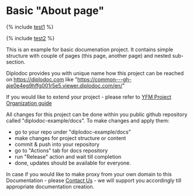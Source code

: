 # Basic "About page" 


{% include [test1](../_includes/file3.md) %}


{% include [test2](../_includes/file4.md) %}



This is an example for basic documenation project.
It contains simple structure with couple of pages (this page, another page) and nested sub-section. 

Diplodoc provides you with unique name how this project can be reached on https://diplodoc.com like 
"https://common---gh-aje0e4eg9hffg001r5e5.viewer.diplodoc.com/en/" 

If you would like to extend your project - please refer to [YFM Project Organization guide](https://diplodoc.com/docs/en/project/)

All changes for this project can be done within you public github repository called "diplodoc-example/docs". 
To make changes and apply them: 

- go to your repo under "diplodoc-example/docs" 
- make changes for project structure or content
- commit & push into your repository 
- go to "Actions" tab for docs repository 
- run "Release" action and wait till completion 
- done, updates should be available for everyone. 


In case if you would like to make proxy from your own domain to this Documentation - please [Contact Us](https://diplodoc.com/#contact) - we will support you accordingly till appropriate documentation creation. 

